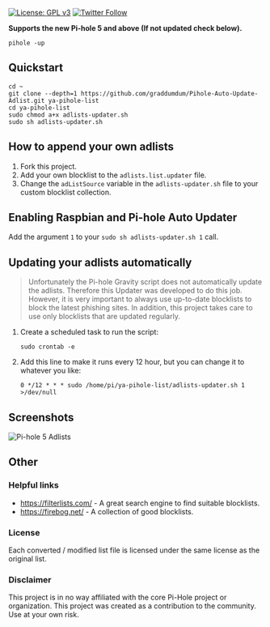 

 [![License: GPL v3](https://img.shields.io/badge/License-GPLv3-blue.svg)](https://www.gnu.org/licenses/gpl-3.0) [![Twitter Follow](https://img.shields.io/twitter/follow/javanrasokat.svg?style=social&label=Follow)](https://twitter.com/intent/follow?screen_name=javanrasokat)

**Supports the new Pi-hole 5 and above (If not updated check below).**
```
pihole -up
```

## Quickstart
```
cd ~
git clone --depth=1 https://github.com/graddumdum/Pihole-Auto-Update-Adlist.git ya-pihole-list
cd ya-pihole-list
sudo chmod a+x adlists-updater.sh
sudo sh adlists-updater.sh
```


## How to append your own adlists

1. Fork this project.
2. Add your own blocklist to the ``adlists.list.updater`` file.
3. Change the ``adListSource`` variable in the `adlists-updater.sh` file to your custom blocklist collection.


## Enabling Raspbian and Pi-hole Auto Updater

Add the argument `1` to your `sudo sh adlists-updater.sh 1` call. 

## Updating your adlists automatically

> Unfortunately the Pi-hole Gravity script does not automatically update the adlists. Therefore this Updater was developed to do this job. However, it is very important to always use up-to-date blocklists to block the latest phishing sites. In addition, this project takes care to use only blocklists that are updated regularly.


1. Create a scheduled task to run the script:

	```
	sudo crontab -e
	```

2. Add this line to make it runs every 12 hour, but you can change it to whatever you like:

	```
	0 */12 * * * sudo /home/pi/ya-pihole-list/adlists-updater.sh 1 >/dev/null
	```

## Screenshots
![Pi-hole 5 Adlists](./docs/Pi-hole%205%20Adlists.png)


## Other

### Helpful links
* https://filterlists.com/ - A great search engine to find suitable blocklists.
* https://firebog.net/ - A collection of good blocklists.

### License
Each converted / modified list file is licensed under the same license as the original list.
### Disclaimer
This project is in no way affiliated with the core Pi-Hole project or organization. This project was created as a contribution to the community. Use at your own risk.



